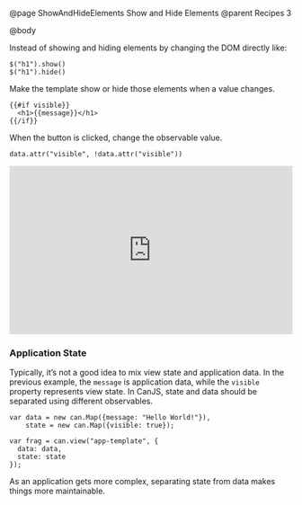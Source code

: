 @page ShowAndHideElements Show and Hide Elements
@parent Recipes 3

@body

Instead of showing and hiding elements by changing the DOM
directly like:

```
$("h1").show()
$("h1").hide()
```

Make the template show or hide those elements when a value
changes.

```
{{#if visible}}
  <h1>{{message}}</h1>
{{/if}}
```

When the button is clicked, change the observable value.

```
data.attr("visible", !data.attr("visible"))
```

<iframe width="100%" height="300" src="http://jsfiddle.net/donejs/eFss4/embedded/result,html,js/" allowfullscreen="allowfullscreen" frameborder="0"> </iframe>

### Application State

Typically, it’s not a good idea to mix view state and application data.
In the previous example, the `message` is application data, while the
`visible` property represents view state. In CanJS, state and data
should be separated using different observables.

```
var data = new can.Map({message: "Hello World!"}),
	state = new can.Map({visible: true});

var frag = can.view("app-template", {
  data: data,
  state: state
});
```

As an application gets more complex, separating state from data
makes things more maintainable.